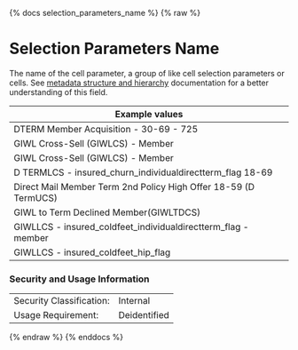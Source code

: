 {% docs selection_parameters_name %}
{% raw %}

<a name="selection_parameters_name"></a>
# Selection Parameters Name
The name of the cell parameter, a group of like cell selection parameters or cells.
See [metadata structure and hierarchy](#!/model/model.aaa_life_data_platform.staging_metadata_metadata)
documentation for a better understanding of this field.

| Example values                                                    |
|-------------------------------------------------------------------|
| DTERM Member Acquisition - 30-69 - 725                            |
| GIWL Cross-Sell (GIWLCS) - Member                                 |
| GIWL Cross-Sell (GIWLCS) - Member                                 |
| D TERMLCS - insured_churn_individualdirectterm_flag 18-69         |
| Direct Mail Member Term 2nd Policy High Offer 18-59 (D TermUCS)   |
| GIWL to Term Declined Member(GIWLTDCS)                            |
| GIWLLCS - insured_coldfeet_individualdirectterm_flag - member     |
| GIWLLCS - insured_coldfeet_hip_flag                               |

### Security and Usage Information
|     |     |
| --- | --- |
| Security Classification: | Internal |
| Usage Requirement:       | Deidentified |

{% endraw %}
{% enddocs %}